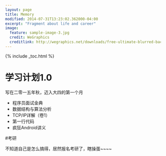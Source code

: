 ```yaml
---
layout: page
title: Memory
modified: 2014-07-31T13:23:02.362000-04:00
excerpt: "Fragment about life and career"
image:
  feature: sample-image-3.jpg
  credit: WeGraphics
  creditlink: http://wegraphics.net/downloads/free-ultimate-blurred-background-pack/
---
```


{% include _toc.html %}



# 学习计划1.0


写在二零一五年秋，迈入大四的第一个月

* 程序员面试金典
* 数据结构与算法分析
* TCP/IP详解（卷1）
* 第一行代码
* 疯狂Android讲义

#考研

不知道自己是怎么搞得，居然报名考研了，瞎操蛋~~~~






